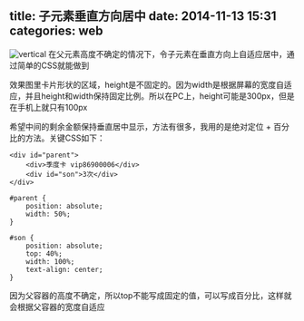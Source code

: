 title: 子元素垂直方向居中
date: 2014-11-13 15:31
categories: web 
---
![vertical](http://pic.kyfxbl.com/vertical.jpg)
在父元素高度不确定的情况下，令子元素在垂直方向上自适应居中，通过简单的CSS就能做到
<!--more-->

效果图里卡片形状的区域，height是不固定的。因为width是根据屏幕的宽度自适应，并且height和width保持固定比例。所以在PC上，height可能是300px，但是在手机上就只有100px

希望中间的剩余金额保持垂直居中显示，方法有很多，我用的是绝对定位 + 百分比的方法。关键CSS如下：

```
<div id="parent">
    <div>季度卡 vip86900006</div>
    <div id="son">3次</div>
</div>
```

```
#parent {
    position: absolute;
    width: 50%;
}

#son {
    position: absolute;
    top: 40%;
    width: 100%;
    text-align: center;
}
```

因为父容器的高度不确定，所以top不能写成固定的值，可以写成百分比，这样就会根据父容器的宽度自适应
